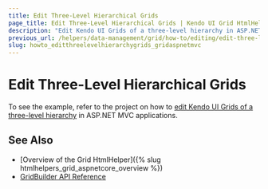 ```yaml
---
title: Edit Three-Level Hierarchical Grids
page_title: Edit Three-Level Hierarchical Grids | Kendo UI Grid HtmlHelper for ASP.NET MVC
description: "Edit Kendo UI Grids of a three-level hierarchy in ASP.NET MVC applications."
previous_url: /helpers/data-management/grid/how-to/editing/edit-three-level-hierarchical-grid
slug: howto_editthreelevelhierarchygrids_gridaspnetmvc
---
```


# Edit Three-Level Hierarchical Grids

To see the example, refer to the project on how to [edit Kendo UI Grids of a three-level hierarchy](https://github.com/telerik/ui-for-aspnet-mvc-examples/tree/master/grid/ajax-3-level-hierarchy-editing) in ASP.NET MVC applications.

## See Also

* [Overview of the Grid HtmlHelper]({% slug htmlhelpers_grid_aspnetcore_overview %})
* [GridBuilder API Reference](http://docs.telerik.com/aspnet-mvc/api/Kendo.Mvc.UI.Fluent/GridBuilder)
